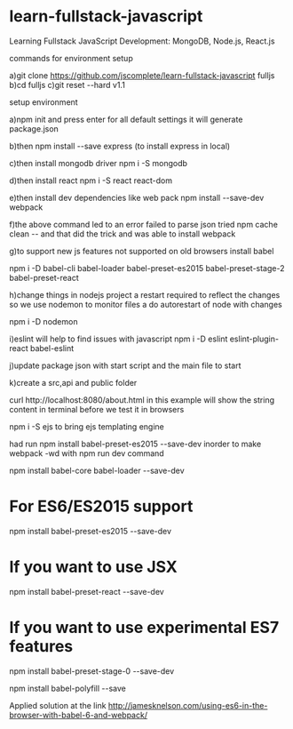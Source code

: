 # learn-fullstack-javascript
Learning Fullstack JavaScript Development: MongoDB, Node.js, React.js

commands for environment setup

a)git clone https://github.com/jscomplete/learn-fullstack-javascript fulljs
b)cd fulljs
c)git reset  --hard v1.1

setup environment

a)npm init and press enter for all default settings it will generate package.json

b)then npm install --save express (to install express in local)

c)then install mongodb driver npm i -S mongodb

d)then install react npm i -S react react-dom

e)then install dev dependencies like web pack 
   npm install --save-dev webpack


f)the above command led to an error failed to parse json
 tried npm cache clean                  -- and that did the trick and was able to install webpack

g)to support new js features not supported on old browsers install babel

npm i -D babel-cli babel-loader babel-preset-es2015 babel-preset-stage-2 babel-preset-react

h)change things in nodejs project a restart required to reflect the changes so we use nodemon to monitor files a do autorestart of node with changes

npm i -D nodemon

i)eslint will help to find issues with javascript
  npm i -D  eslint eslint-plugin-react babel-eslint

  j)update package json with start script and the main file to start

  k)create a src,api and public folder

curl http://localhost:8080/about.html in this example will show the string content in terminal before we test it in browsers

npm i -S ejs to bring ejs templating engine

had run npm install babel-preset-es2015 --save-dev inorder to make webpack -wd with npm run dev command

npm install babel-core babel-loader --save-dev
# For ES6/ES2015 support
npm install babel-preset-es2015 --save-dev

# If you want to use JSX
npm install babel-preset-react --save-dev

# If you want to use experimental ES7 features
npm install babel-preset-stage-0 --save-dev

npm install babel-polyfill --save

Applied solution at the link http://jamesknelson.com/using-es6-in-the-browser-with-babel-6-and-webpack/
